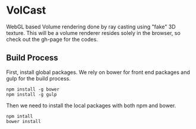 # VolCast
WebGL based Volume rendering done by ray casting using "fake" 3D texture. This will be a volume renderer resides solely in the browser, so check out the gh-page for the codes.

## Build Process

First, install global packages. We rely on bower for front end packages and gulp for the build process.
```
npm install -g bower
npm install -g gulp
```

Then we need to install the local packages with both npm and bower.
```
npm intall
bower install
```
